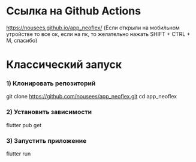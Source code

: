 # Ссылка на Github Actions

https://nousees.github.io/app_neoflex/
(Если открыли на мобильном утройстве то все ок, если на пк, то желательно нажать SHIFT + CTRL + M, спасибо)

# Классический запуск

### 1) Клонировать репозиторий

git clone https://github.com/nousees/app_neoflex.git
cd app_neoflex

### 2) Установить зависимости

flutter pub get

### 3) Запустить приложение

flutter run